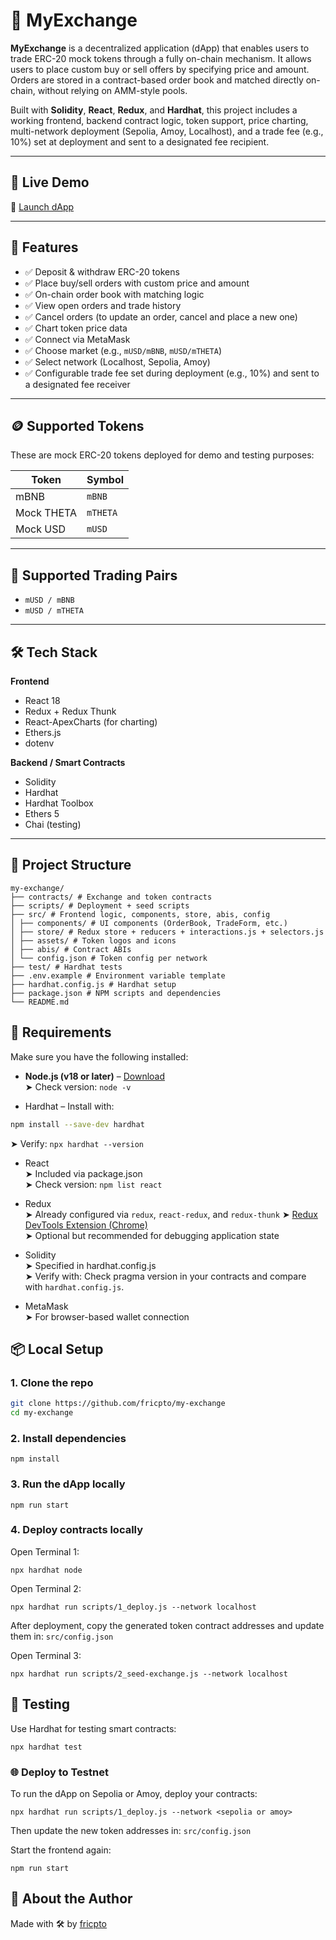 # 🧾 MyExchange

**MyExchange** is a decentralized application (dApp) that enables users to trade ERC-20 mock tokens through a fully on-chain mechanism. It allows users to place custom buy or sell offers by specifying price and amount. Orders are stored in a contract-based order book and matched directly on-chain, without relying on AMM-style pools.

Built with **Solidity**, **React**, **Redux**, and **Hardhat**, this project includes a working frontend, backend contract logic, token support, price charting, multi-network deployment (Sepolia, Amoy, Localhost), and a trade fee (e.g., 10%) set at deployment and sent to a designated fee recipient.

---

## 🚀 Live Demo

🔗 [Launch dApp](https://incalculable-denmark-purring.on-fleek.app/)

---

## 🔧 Features

- ✅ Deposit & withdraw ERC-20 tokens
- ✅ Place buy/sell orders with custom price and amount
- ✅ On-chain order book with matching logic
- ✅ View open orders and trade history
- ✅ Cancel orders (to update an order, cancel and place a new one)
- ✅ Chart token price data
- ✅ Connect via MetaMask
- ✅ Choose market (e.g., `mUSD/mBNB`, `mUSD/mTHETA`)
- ✅ Select network (Localhost, Sepolia, Amoy)
- ✅ Configurable trade fee set during deployment (e.g., 10%) and sent to a designated fee receiver

---

## 🪙 Supported Tokens

These are mock ERC-20 tokens deployed for demo and testing purposes:

| Token     | Symbol    |
|-----------|-----------|
| mBNB      | `mBNB`    |
| Mock THETA| `mTHETA`  |
| Mock USD  | `mUSD`    |

---

## 🔄 Supported Trading Pairs

- `mUSD / mBNB`
- `mUSD / mTHETA`

---

## 🛠️ Tech Stack

**Frontend**
- React 18
- Redux + Redux Thunk
- React-ApexCharts (for charting)
- Ethers.js
- dotenv

**Backend / Smart Contracts**
- Solidity
- Hardhat
- Hardhat Toolbox
- Ethers 5
- Chai (testing)

---

## 📂 Project Structure


```
my-exchange/
├── contracts/ # Exchange and token contracts
├── scripts/ # Deployment + seed scripts
├── src/ # Frontend logic, components, store, abis, config
│ ├── components/ # UI components (OrderBook, TradeForm, etc.)
│ ├── store/ # Redux store + reducers + interactions.js + selectors.js
│ ├── assets/ # Token logos and icons
│ ├── abis/ # Contract ABIs
│ └── config.json # Token config per network
├── test/ # Hardhat tests
├── .env.example # Environment variable template
├── hardhat.config.js # Hardhat setup
├── package.json # NPM scripts and dependencies
└── README.md
```

## 🧰 Requirements
Make sure you have the following installed:

- **Node.js (v18 or later)** – [Download](https://nodejs.org/en)  
 ➤ Check version: `node -v`

- Hardhat – Install with:

```bash
npm install --save-dev hardhat
```  
 ➤ Verify: `npx hardhat --version`

- React  
➤ Included via package.json  
➤ Check version: `npm list react`

- Redux  
➤ Already configured via `redux`, `react-redux`, and `redux-thunk`
➤ [Redux DevTools Extension (Chrome)](https://chrome.google.com/webstore/detail/redux-devtools/lmhkpmbekcpmknklioeibfkpmmfibljd)  
➤ Optional but recommended for debugging application state

- Solidity  
➤ Specified in hardhat.config.js  
➤ Verify with: Check pragma version in your contracts and compare with `hardhat.config.js`.

- MetaMask  
➤ For browser-based wallet connection


## 📦 Local Setup

### 1. Clone the repo

```bash
git clone https://github.com/fricpto/my-exchange
cd my-exchange
```
### 2. Install dependencies

```
npm install
```

### 3. Run the dApp locally

```
npm run start
```
### 4. Deploy contracts locally

Open Terminal 1:

```
npx hardhat node
```

Open Terminal 2:

```
npx hardhat run scripts/1_deploy.js --network localhost
```

After deployment, copy the generated token contract addresses and update them in: `src/config.json`

Open Terminal 3:

```
npx hardhat run scripts/2_seed-exchange.js --network localhost
```

## 🧪 Testing
Use Hardhat for testing smart contracts:

```
npx hardhat test
```


### 🌐 Deploy to Testnet

To run the dApp on Sepolia or Amoy, deploy your contracts:

```
npx hardhat run scripts/1_deploy.js --network <sepolia or amoy>
```

Then update the new token addresses in: `src/config.json`

Start the frontend again:

```
npm run start
```


## 🙋 About the Author  
Made with 🛠️ by [fricpto](https://github.com/fricpto)